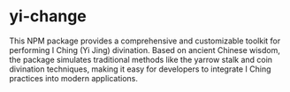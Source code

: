 # yi-change
This NPM package provides a comprehensive and customizable toolkit for performing I Ching (Yi Jing) divination. Based on ancient Chinese wisdom, the package simulates traditional methods like the yarrow stalk and coin divination techniques, making it easy for developers to integrate I Ching practices into modern applications.
